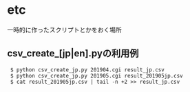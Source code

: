 # etc

一時的に作ったスクリプトとかをおく場所

## csv_create_[jp|en].pyの利用例
```
 $ python csv_create_jp.py 201904.cgi result_jp.csv
 $ python csv_create_jp.py 201905.cgi result_201905jp.csv
 $ cat result_201905jp.csv | tail -n +2 >> result_jp.csv
```
